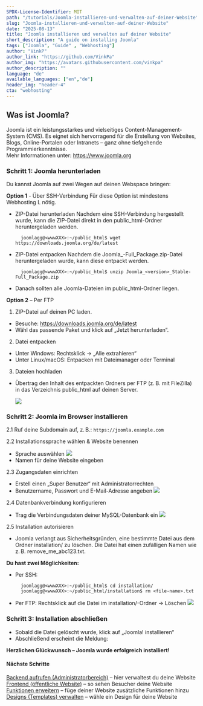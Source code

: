```yaml
---
SPDX-License-Identifier: MIT
path: "/tutorials/Joomla-installieren-und-verwalten-auf-deiner-Website"
slug: "Joomla-installieren-und-verwalten-auf-deiner-Website"
date: "2025-08-13"
title: "Joomla installieren und verwalten auf deiner Website"
short_description: "A guide on installing Joomla"
tags: ["Joomla", "Guide" , "Webhosting"]
author: "VinkP"
author_link: "https://github.com/VinkPa"
author_img: "https://avatars.githubusercontent.com/vinkpa"
author_description: ""
language: "de"
available_languages: ["en","de"]
header_img: "header-4"
cta: "webhosting"
---
```


## Was ist Joomla?

Joomla ist ein leistungsstarkes und vielseitiges Content-Management-System (CMS). Es eignet sich hervorragend für die Erstellung von Websites, Blogs, Online-Portalen oder Intranets – ganz ohne tiefgehende Programmierkenntnisse.
<br/> Mehr Informationen unter: https://www.joomla.org

### Schritt 1: Joomla herunterladen

Du kannst Joomla auf zwei Wegen auf deinen Webspace bringen:

**Option 1** - Über SSH-Verbindung
    Für diese Option ist mindestens Webhosting L nötig.

- ZIP-Datei herunterladen
        Nachdem eine SSH-Verbindung hergestellt wurde, kann die ZIP-Datei direkt in den public_html-Ordner heruntergeladen werden.

        joomlagg@<wwwXXX>:~/public_html$ wget https://downloads.joomla.org/de/latest

- ZIP-Datei entpacken
        Nachdem die Joomla_<version>-Full_Package.zip-Datei heruntergeladen wurde, kann diese entpackt werden.

        joomlagg@<wwwXXX>:~/public_html$ unzip Joomla_<version>_Stable-Full_Package.zip

- Danach sollten alle Joomla-Dateien im public_html-Ordner liegen.


**Option 2** – Per FTP

1. ZIP-Datei auf deinen PC laden. 
- Besuche: https://downloads.joomla.org/de/latest
- Wähl das passende Paket und klick auf „Jetzt herunterladen“.
2. Datei entpacken
- Unter Windows: Rechtsklick → „Alle extrahieren“
- Unter Linux/macOS: Entpacken mit Dateimanager oder Terminal
3. Dateien hochladen
- Übertrag den Inhalt des entpackten Ordners per FTP (z. B. mit FileZilla) in das Verzeichnis public_html auf deinen Server.

    ![](/images/joomla-hochladen-joomla.png)
    
### Schritt 2: Joomla im Browser installieren
2.1 Ruf deine Subdomain auf, z. B.:
    `https://joomla.example.com`


2.2 Installationssprache wählen & Website benennen
- Sprache auswählen
    ![](/images/joomla-sprache-waehlen.png)
- Namen für deine Website eingeben
  
    

2.3 Zugangsdaten einrichten
- Erstell einen „Super Benutzer“ mit Administratorrechten
- Benutzername, Passwort und E-Mail-Adresse angeben
  ![](/images/joomla-zugang-anlegen.png)

2.4 Datenbankverbindung konfigurieren
- Trag die Verbindungsdaten deiner MySQL-Datenbank ein
 ![](/images/joomla-mysql.png)


2.5 Installation autorisieren
- Joomla verlangt aus Sicherheitsgründen, eine bestimmte Datei aus dem Ordner installation/ zu löschen. Die Datei hat einen zufälligen Namen wie z. B. remove_me_abc123.txt.
    

**Du hast zwei Möglichkeiten:**

- Per SSH:
    
        joomlagg@<wwwXXX>:~/public_html$ cd installation/
        joomlagg@<wwwXXX>:~/public_html/installation$ rm <file-name>.txt

- Per FTP:
Rechtsklick auf die Datei im installation/-Ordner → Löschen
![](/images/joomla-per-ftp.png)



### Schritt 3: Installation abschließen
- Sobald die Datei gelöscht wurde, klick auf „Joomla! installieren“
- Abschließend erscheint die Meldung:

**Herzlichen Glückwunsch – Joomla wurde erfolgreich installiert!**
    
    
#### Nächste Schritte

[Backend aufrufen (Administratorbereich)](https://joomla.example.com/administrator) – hier verwaltest du deine Website <br/>
[Frontend (öffentliche Website)](https://joomla.example.com) – so sehen Besucher deine Website <br/>
[Funktionen erweitern](https://extensions.joomla.org) – füge deiner Website zusätzliche Funktionen hinzu <br/>
[Designs (Templates) verwalten](https://extensions.joomla.org/category/templates/) – wähle ein Design für deine Website <br/>